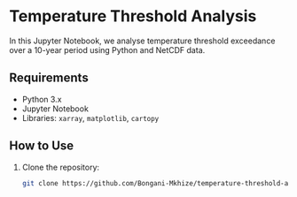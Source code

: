 # Temperature Threshold Analysis

In this Jupyter Notebook, we analyse temperature threshold exceedance over a 10-year period using Python and NetCDF data.

## Requirements
- Python 3.x
- Jupyter Notebook
- Libraries: `xarray`, `matplotlib`, `cartopy`

## How to Use
1. Clone the repository:
   ```bash
   git clone https://github.com/Bongani-Mkhize/temperature-threshold-analysis.git
